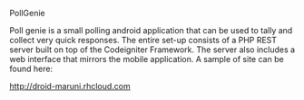PollGenie

Poll genie is a small polling android application that can be used to tally and collect very quick responses.
The entire set-up consists of a PHP REST server built on top of the Codeigniter Framework. The server also includes a web interface that mirrors the mobile application. A sample of site can be found here:

http://droid-maruni.rhcloud.com
